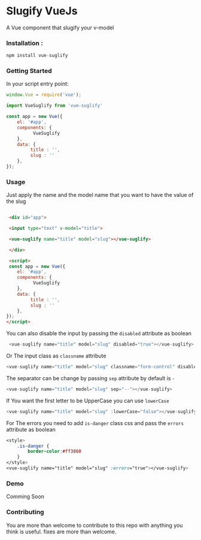 # Slugify VueJs

A Vue component that slugify your v-model

### Installation :

```javascript
npm install vue-suglify
```

### Getting Started

In your script entry point:

```javascript
window.Vue = require('vue');

import VueSuglify from 'vue-suglify'

const app = new Vue({
    el: '#app',
    components: {
          VueSuglify
    },
    data: {
         title : '',
         slug : ''
    },
});
```

### Usage

Just apply the name and the model name that you want to have the value of the slug

```html

 <div id="app">

 <input type="text" v-model="title">

 <vue-suglify name="title" model="slug"></vue-suglify>

 </div>

 <script>
 const app = new Vue({
    el: '#app',
    components: {
          VueSuglify
    },
    data: {
         title : '',
         slug : ''
    },
});
</script>
```

You can also disable the input by passing the ``disabled`` attribute as boolean

```javascript
 <vue-suglify name="title" model="slug" disabled="true"></vue-suglify>
```
Or The input class as ``classname`` attribute
```javascript
<vue-suglify name="title" model="slug" classname="form-control" disabled="true"></vue-suglify>
```
The separator can be change by passing ``sep`` attribute by default is ``-``
```javascript
<vue-suglify name="title" model="slug" sep="--"></vue-suglify>
```
If You want the first letter to be UpperCase you can use `` lowerCase ``
```javascript
<vue-suglify name="title" model="slug" :lowerCase="false"></vue-suglify>
```
For The errors you need to add ``is-danger`` class css and pass the ``errors`` attribute as boolean
```css
<style>
    .is-danger {
        border-color:#ff3860
    }
</style>
<vue-suglify name="title" model="slug" :errors="true"></vue-suglify>
```
### Demo

Comming Soon

### Contributing

You are more than welcome to contribute to this repo with anything you think is useful. fixes are more than welcome.
